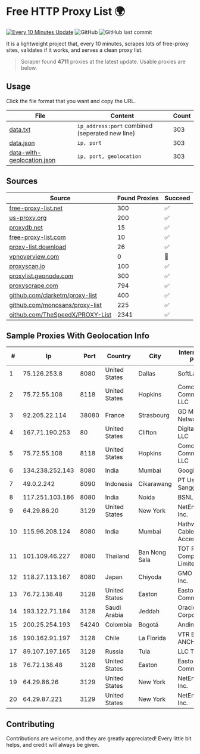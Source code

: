 
# Free HTTP Proxy List 🌍

[![Every 10 Minutes Update](https://github.com/mertguvencli/http-proxy-list/actions/workflows/main.yml/badge.svg?branch=main)](https://github.com/mertguvencli/http-proxy-list/actions/workflows/main.yml)
![GitHub](https://img.shields.io/github/license/mertguvencli/http-proxy-list)
![GitHub last commit](https://img.shields.io/github/last-commit/mertguvencli/http-proxy-list)

It is a lightweight project that, every 10 minutes, scrapes lots of free-proxy sites, validates if it works, and serves a clean proxy list.


> Scraper found **4711** proxies at the latest update. Usable proxies are below.

## Usage

Click the file format that you want and copy the URL.


|File|Content|Count|
|----|-------|-----|
|[data.txt](https://raw.githubusercontent.com/mertguvencli/http-proxy-list/main/proxy-list/data.txt)|`ip_address:port` combined (seperated new line)|303|
|[data.json](https://raw.githubusercontent.com/mertguvencli/http-proxy-list/main/proxy-list/data.json)|`ip, port`|303|
|[data-with-geolocation.json](https://raw.githubusercontent.com/mertguvencli/http-proxy-list/main/proxy-list/data-with-geolocation.json)|`ip, port, geolocation`|303|

## Sources

|Source|Found Proxies|Succeed|
|------|-------------|-------|
|[free-proxy-list.net](https://free-proxy-list.net)|300|✅|
|[us-proxy.org](https://www.us-proxy.org)|200|✅|
|[proxydb.net](http://proxydb.net)|15|✅|
|[free-proxy-list.com](https://free-proxy-list.com/?page=&port=&type%5B%5D=http&type%5B%5D=https&up_time=0&search=Search)|10|✅|
|[proxy-list.download](https://www.proxy-list.download/HTTP)|26|✅|
|[vpnoverview.com](https://vpnoverview.com/privacy/anonymous-browsing/free-proxy-servers)|0|🚫|
|[proxyscan.io](https://www.proxyscan.io)|100|✅|
|[proxylist.geonode.com](https://proxylist.geonode.com/api/proxy-list?limit=300&page=1&sort_by=lastChecked&sort_type=desc&protocols=http,https)|300|✅|
|[proxyscrape.com](https://api.proxyscrape.com/v2/?request=displayproxies&protocol=http&timeout=10000&country=all&ssl=all&anonymity=all)|794|✅|
|[github.com/clarketm/proxy-list](https://raw.githubusercontent.com/clarketm/proxy-list/master/proxy-list-raw.txt)|400|✅|
|[github.com/monosans/proxy-list](https://raw.githubusercontent.com/monosans/proxy-list/main/proxies/http.txt)|225|✅|
|[github.com/TheSpeedX/PROXY-List](https://raw.githubusercontent.com/TheSpeedX/PROXY-List/master/http.txt)|2341|✅|


## Sample Proxies With Geolocation Info

|#|Ip|Port|Country|City|Internet Service Provider|
|-|--|----|-------|----|-------------------------|
|1|75.126.253.8|8080|United States|Dallas|SoftLayer|
|2|75.72.55.108|8118|United States|Hopkins|Comcast Cable Communications, LLC|
|3|92.205.22.114|38080|France|Strasbourg|GD MASS Network|
|4|167.71.190.253|80|United States|Clifton|DigitalOcean, LLC|
|5|75.72.55.108|8118|United States|Hopkins|Comcast Cable Communications, LLC|
|6|134.238.252.143|8080|India|Mumbai|Google LLC|
|7|49.0.2.242|8090|Indonesia|Cikarawang|PT Usaha Adi Sanggoro|
|8|117.251.103.186|8080|India|Noida|BSNL Internet|
|9|64.29.86.20|3129|United States|New York|NetEnterprise Inc.|
|10|115.96.208.124|8080|India|Mumbai|Hathway IP over Cable Internet Access|
|11|101.109.46.227|8080|Thailand|Ban Nong Sala|TOT Public Company Limited|
|12|118.27.113.167|8080|Japan|Chiyoda|GMO Internet, Inc.|
|13|76.72.138.48|3128|United States|Easton|Easton Utilities Commission|
|14|193.122.71.184|3128|Saudi Arabia|Jeddah|Oracle Corporation|
|15|200.25.254.193|54240|Colombia|Bogotá|Andinet ON Line|
|16|190.162.91.197|3128|Chile|La Florida|VTR BANDA ANCHA S.A.|
|17|89.107.197.165|3128|Russia|Tula|LLC TK Altair|
|18|76.72.138.48|3128|United States|Easton|Easton Utilities Commission|
|19|64.29.86.26|3129|United States|New York|NetEnterprise Inc.|
|20|64.29.87.221|3129|United States|New York|NetEnterprise Inc.|



## Contributing

Contributions are welcome, and they are greatly appreciated! Every
little bit helps, and credit will always be given.

